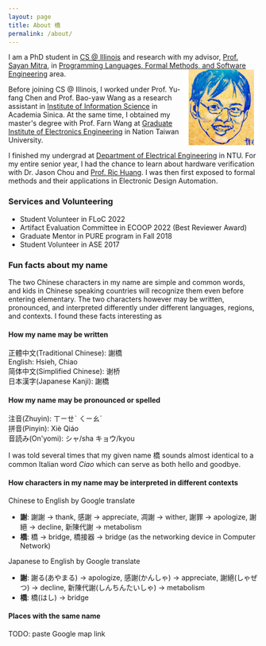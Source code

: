```yaml
---
layout: page
title: About 橋
permalink: /about/
---
```


I am a PhD student in [CS @ Illinois] and research with my advisor, [Prof. Sayan Mitra][mitras], in
[Programming Languages, Formal Methods, and Software Engineering][PL/FM/SE] area. 
<img align="right" width="30%" src="/assets/pics/chiao-portrait-by-0726Crab.jpg">

Before joining CS @ Illinois, I worked under Prof. Yu-fang Chen and Prof. Bao-yaw Wang as a research assistant in [Institute of Information Science](iis) in Academia Sinica.
At the same time, I obtained my master's degree with Prof. Farn Wang at [Graduate Institute of Electronics Engineering](ntugiee) in Nation Taiwan University.

I finished my undergrad at [Department of Electrical Engineering](ntuee) in NTU. For my entire senior year, I had the chance to learn about hardware verification with Dr. Jason Chou and [Prof. Ric Huang](ric). I was then first exposed to formal methods and their applications in Electronic Design Automation.

[CS @ Illinois]: https://cs.illinois.edu/
[PL/FM/SE]: https://cs.illinois.edu/research/programming-languages-formal-methods-and-software-engineering

[mitras]: http://mitras.ece.illinois.edu/
[ITI]: https://iti.illinois.edu/

[ntugiee]: https://giee.ntu.edu.tw/en/
[ntuee]: https://www.ee.ntu.edu.tw/eng/
[iis]: https://www.iis.sinica.edu.tw/en/index.html

[ric]: http://cc.ee.ntu.edu.tw/~ric/

### Services and Volunteering

+ Student Volunteer in FLoC 2022
+ Artifact Evaluation Committee in ECOOP 2022 (Best Reviewer Award)
+ Graduate Mentor in PURE program in Fall 2018
+ Student Volunteer in ASE 2017


### Fun facts about my name

The two Chinese characters in my name are simple and common words, and kids in Chinese speaking countries will recognize them even before entering elementary. The two characters however may be written, pronounced, and interpreted differently under different languages, regions, and contexts.
I found these facts interesting as 


#### How my name may be written

正體中文(Traditional Chinese): 謝橋  
English: Hsieh, Chiao  
简体中文(Simplified Chinese): 谢桥  
日本漢字(Japanese Kanji): 謝橋  

#### How my name may be pronounced or spelled

注音(Zhuyin): ㄒㄧㄝˋ ㄑㄧㄠˊ  
拼音(Pinyin): Xiè Qiáo  
音読み(On'yomi): シャ/sha キョウ/kyou  

I was told several times that my given name 橋 sounds almost identical to a common Italian word *Ciao* which can serve as both hello and goodbye.


#### How characters in my name may be interpreted in different contexts

Chinese to English by Google translate
+ **謝**: 謝謝 -> thank, 感謝 -> appreciate, 凋謝 -> wither, 謝罪 -> apologize, 謝絕 -> decline, 新陳代謝 -> metabolism
+ **橋**: 橋 -> bridge, 橋接器 -> bridge (as the networking device in Computer Network)

Japanese to English by Google translate
+ **謝**: 謝る(あやまる) -> apologize, 感謝(かんしゃ) -> appreciate, 謝絕(しゃぜつ) -> decline, 新陳代謝(しんちんたいしゃ) -> metabolism
+ **橋**: 橋(はし) -> bridge


#### Places with the same name

TODO: paste Google map link
